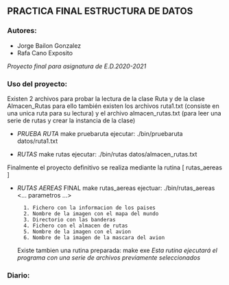 ## PRACTICA FINAL ESTRUCTURA DE DATOS

### Autores: 
* Jorge Bailon Gonzalez
* Rafa Cano Exposito

_Proyecto final para asignatura de E.D.2020-2021_

### Uso del proyecto:
Existen 2 archivos para probar la lectura de la clase Ruta y de la clase Almacen_Rutas
para ello también existen los archivos ruta1.txt (consiste en una unica ruta para su lectura)
y el archivo almacen_rutas.txt (para leer una serie de rutas y crear la instancia de la clase)

 * _PRUEBA RUTA_
    make pruebaruta
    ejecutar:   ./bin/pruebaruta datos/ruta1.txt

 * _RUTAS_
    make rutas
    ejecutar:  ./bin/rutas datos/almacen_rutas.txt 

Finalmente el proyecto definitivo se realiza mediante la rutina [ rutas_aereas ]

 * _RUTAS AEREAS_ FINAL
    make rutas_aereas
    ejectuar:   ./bin/rutas_aereas <... parametros ...>
    
         1. Fichero con la informacion de los paises
         2. Nombre de la imagen con el mapa del mundo
         3. Directorio con las banderas
         4. Fichero con el almacen de rutas
         5. Nombre de la imagen con el avion
         6. Nombre de la imagen de la mascara del avion
    Existe tambien una rutina preparada:
    make exe
    _Esta rutina ejecutará el programa con una serie de archivos previamente seleccionados_

### Diario:
